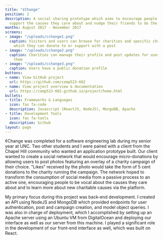 ```yaml
---
title: "¢Change"
position: 2
description: A social sharing prototype which aims to encourage people to publicly
  support the causes they care about and nudge their friends to do the same.
months: August 2017 - November 2017
screens:
- image: "/uploads/cchange1.png"
  caption: Visitors and users can browse for charities and specific charity campaigns
    which they can donate to or support with a post
- image: "/uploads/cchange2.png"
  caption: Charities can manage their profile and post updates for users who follow
    them
- image: "/uploads/cchange3.png"
  caption: Users have a public donation profile
buttons:
- name: View GitHub project
  url: https://github.com/comp523-602
- name: View project overview & documentation
  url: https://comp523-602.github.io/project/home.html
bullets:
- title: Frameworks & Languages
  icon: fas fa-code
  description: Javascript (ReactJS, NodeJS), MongoDB, Apache
- title: Development Tools
  icon: fas fa-tools
  description: Github
layout: page
---
```


¢Change was completed for a software engineering lab during my senior year at UNC. Two other students and I were paired with a client from the Chapel Hill community who wanted an application prototype built. Our client wanted to create a social network that would encourage micro-donations by allowing users to post photos featuring an overlay of a charity campaign of their choice. "Likes" received by the photo would take the form of 5 cent donations to the charity running the campaign. The network hoped to transform the consumption of social media from a passive process to an active one, encouraging people to be vocal about the causes they care about and to learn more about new charitable causes via the platform. 

My primary focus during this project was back-end development. I created an API using NodeJS and MongoDB which provided endpoints for user authentication, post and campaign creation, and model object queries. I was also in charge of deployment, which I accomplished by setting up an Apache server using an Ubuntu VM from DigitalOcean and deploying our interface as well as our server from this machine. I played a significant role in the development of our front-end interface as well, which was built on React.